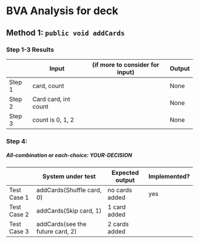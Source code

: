 # BVA Analysis for deck

## Method 1: ```public void addCards```
### Step 1-3 Results
|        | Input | (if more to consider for input) | Output |
|--------|-------|---------------------------------|--------|
| Step 1 |  card, count   |                                 |  None      |
| Step 2 |  Card card, int count  |                                 |  None     |
| Step 3 |  count is 0, 1, 2  |                                 |   None    |
### Step 4:
##### All-combination or each-choice: YOUR-DECISION

|              | System under test      | Expected output                    | Implemented? |
|--------------|------------------------|------------------------------------|--------------|
| Test Case 1  | addCards(Shuffle card, 0) | no cards added |          yes    |
| Test Case 2  | addCards(Skip card, 1) | 1 card added |              |
| Test Case 3  | addCards(see the future card, 2) | 2 cards added |              |
